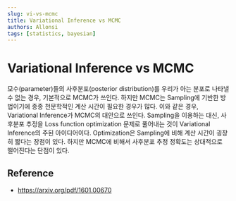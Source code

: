 ```yaml
---
slug: vi-vs-mcmc
title: Variational Inference vs MCMC
authors: Allonsi
tags: [statistics, bayesian]
---
```

# Variational Inference vs MCMC 

모수(parameter)들의 사후분포(posterior distribution)를 우리가 아는 분포로 나타낼 수 없는 경우, 기본적으로 MCMC가 쓰인다. 하지만 MCMC는 Sampling에 기반한 방법이기에 종종 천문학적인 계산 시간이 필요한 경우가 많다. 이와 같은 경우, Variational Inference가 MCMC의 대안으로 쓰인다. Sampling을 이용하는 대신, 사후분포 추정을 Loss function optimization 문제로 풀어내는 것이 Variational Inference의 주된 아이디어이다. Optimization은 Sampling에 비해 계산 시간이 굉장히 짧다는 장점이 있다. 하지만 MCMC에 비해서 사후분포 추정 정확도는 상대적으로 떨어진다는 단점이 있다.


## Reference
- https://arxiv.org/pdf/1601.00670